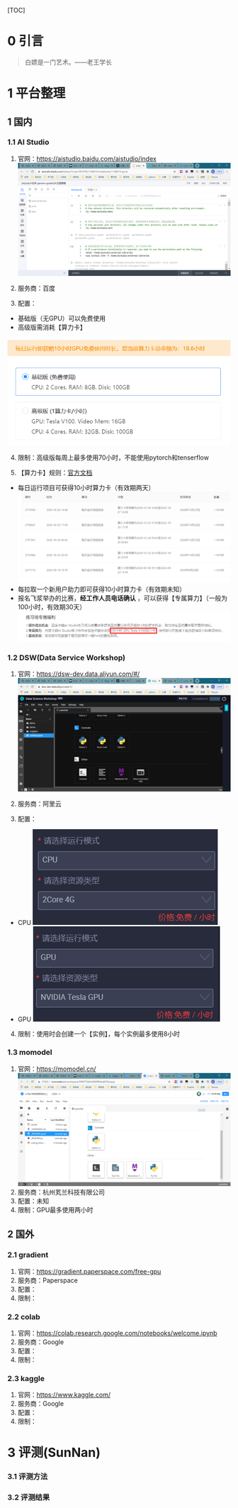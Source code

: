 [TOC]

# 0 引言
> 白嫖是一门艺术。——老王学长
# 1 平台整理
## 1 国内
### 1.1 AI Studio
1) 官网：https://aistudio.baidu.com/aistudio/index  
![](./assets/aistudio1.png)

2) 服务商：百度  
3) 配置：
- 基础版（无GPU）可以免费使用
- 高级版需消耗【算力卡】

![](./assets/aistudio.png)

4) 限制：高级版每周上最多使用70小时，不能使用pytorch和tenserflow

5) 【算力卡】规则：[官方文档](https://ai.baidu.com/ai-doc/AISTUDIO/nk39v9kec)
- 每日运行项目可获得10小时算力卡（有效期两天）
![](./assets/aistudio2.png)
- 每拉取一个新用户助力即可获得10小时算力卡（有效期未知）
- 报名飞浆举办的比赛，**经工作人员电话确认** ，可以获得【专属算力】（一般为100小时，有效期30天）
![](./assets/aistudio3.png)

### 1.2 DSW(Data Service Workshop)
1) 官网：https://dsw-dev.data.aliyun.com/#/  
![](./assets/dsw.png)

2) 服务商：阿里云  
3) 配置：
- CPU
![](./assets/dsw_cpu.png)
- GPU
![](./assets/dsw_gpu.png)

4) 限制：使用时会创建一个【实例】，每个实例最多使用8小时
### 1.3 momodel
1) 官网：https://momodel.cn/  
![](./assets/momodel.png)
2) 服务商：杭州芄兰科技有限公司
3) 配置：未知
4) 限制：GPU最多使用两小时

## 2 国外
### 2.1 gradient
1) 官网：https://gradient.paperspace.com/free-gpu
2) 服务商：Paperspace
3) 配置：
4) 限制：
### 2.2 colab
1) 官网：https://colab.research.google.com/notebooks/welcome.ipynb
2) 服务商：Google
3) 配置：
4) 限制：
### 2.3 kaggle
1) 官网：https://www.kaggle.com/
2) 服务商：Google
3) 配置：
4) 限制：

# 3 评测(SunNan)
### 3.1 评测方法
### 3.2 评测结果